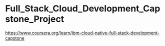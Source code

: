 # Full_Stack_Cloud_Development_Capstone_Project
https://www.coursera.org/learn/ibm-cloud-native-full-stack-development-capstone
